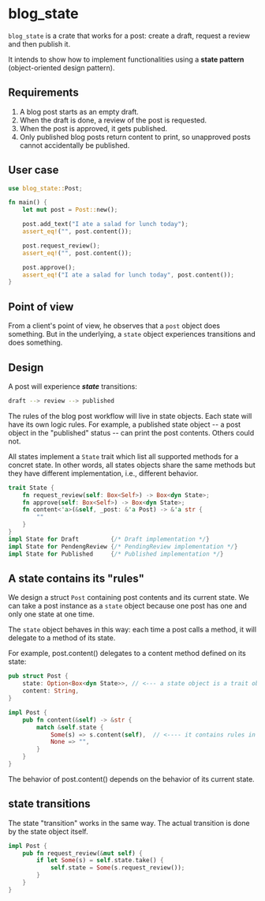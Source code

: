 
blog_state
===

`blog_state` is a crate that works for a post:
create a draft, request a review and then publish it.

It intends to show how to implement functionalities using a
**state pattern** (object-oriented design pattern).

Requirements
---

1. A blog post starts as an empty draft.
2. When the draft is done, a review of the post is requested.
3. When the post is approved, it gets published.
4. Only published blog posts return content to print, so unapproved posts cannot accidentally be published.

User case
---

```rust
use blog_state::Post;

fn main() {
    let mut post = Post::new();

    post.add_text("I ate a salad for lunch today");
    assert_eq!("", post.content());

    post.request_review();
    assert_eq!("", post.content());

    post.approve();
    assert_eq!("I ate a salad for lunch today", post.content());
}
```

Point of view
---

From a client's point of view, he observes that a `post` object
does something. But in the underlying, a `state` object
experiences transitions and does something.

Design
---

A post will experience ***state*** transitions:

```bash
draft --> review --> published
```

The rules of the blog post workflow will live in state objects.
Each state will have its own logic rules. For example,
a published state object -- a post object in the "published" status --
can print the post contents. Others could not.

All states implement a `State` trait which list all supported
methods for a concret state. In other words, all states objects
share the same methods but they have different implementation,
i.e., different behavior.

```rust
trait State {
    fn request_review(self: Box<Self>) -> Box<dyn State>;
    fn approve(self: Box<Self>) -> Box<dyn State>;
    fn content<'a>(&self, _post: &'a Post) -> &'a str {
        ""
    }
}
impl State for Draft         {/* Draft implementation */}
impl State for PendengReview {/* PendingReview implementation */}
impl State for Published     {/* Published implementation */}
```

A state contains its "rules"
---

We design a struct `Post` containing post contents and its current state.
We can take a post instance as a `state` object because one post
has one and only one state at one time.

The `state` object behaves in this way:
each time a post calls a method, it will delegate to a method of its state.

For example, post.content() delegates to a content method defined on
its state:

```rust
pub struct Post {
    state: Option<Box<dyn State>>, // <--- a state object is a trait object
    content: String,
}

impl Post {
    pub fn content(&self) -> &str {
        match &self.state {
            Some(s) => s.content(self),  // <---- it contains rules in requirement
            None => "",
        }
    }
}
```

The behavior of post.content() depends on the behavior of its
current state.

state transitions
---

The state "transition" works in the same way. The actual transition
is done by the state object itself.

```rust
impl Post {
    pub fn request_review(&mut self) {
        if let Some(s) = self.state.take() {
            self.state = Some(s.request_review());
        }
    }
}
```


